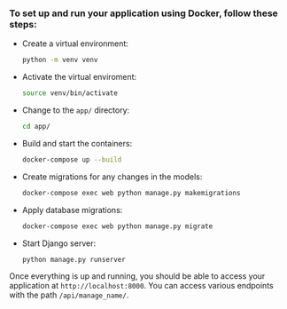 ### To set up and run your application using Docker, follow these steps:

- Create a virtual environment:
  ```bash
  python -m venv venv
  ```
- Activate the virtual enviroment:
  ```bash
  source venv/bin/activate
  ```
- Change to the `app/` directory:

  ```bash
  cd app/
  ```

- Build and start the containers:
  ```bash
  docker-compose up --build
  ```
- Create migrations for any changes in the models:

  ```bash
  docker-compose exec web python manage.py makemigrations
  ```

- Apply database migrations:
  ```bash
  docker-compose exec web python manage.py migrate
  ```
- Start Django server:
  ```bash
  python manage.py runserver
  ```

Once everything is up and running, you should be able to access your
application at `http://localhost:8000`. You can access various endpoints
with the path `/api/manage_name/`.
